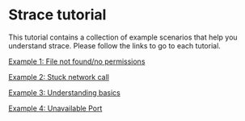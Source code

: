 # Strace tutorial

This tutorial contains a collection of example scenarios that help you understand strace.
Please follow the links to go to each tutorial.

[Example 1: File not found/no permissions](example-1-file-permissions/)

[Example 2: Stuck network call](example-2-stuck-network-call/)

[Example 3: Understanding basics](example-3-basic/)

[Example 4: Unavailable Port](example-4-unavailable-port/)

